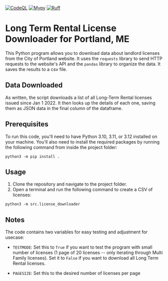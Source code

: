 [![CodeQL](https://github.com/MaineDSA/ltr_license_scraper_portland/actions/workflows/github-code-scanning/codeql/badge.svg)](https://github.com/MaineDSA/ltr_license_scraper_portland/actions/workflows/github-code-scanning/codeql)
[![Mypy](https://github.com/MaineDSA/ltr_license_scraper_portland/actions/workflows/mypy.yml/badge.svg)](https://github.com/MaineDSA/ltr_license_scraper_portland/actions/workflows/mypy.yml)
[![Ruff](https://github.com/MaineDSA/ltr_license_scraper_portland/actions/workflows/ruff.yml/badge.svg)](https://github.com/MaineDSA/ltr_license_scraper_portland/actions/workflows/ruff.yml)

# Long Term Rental License Downloader for Portland, ME

This Python program allows you to download data about landlord licenses from the City of Portland website. It uses the `requests` library to send HTTP requests
to the website's API and the `pandas` library to organize the data. It saves the results to a csv file.

## Data Downloaded

As written, the script downloads a list of all Long-Term Rental licenses issued since Jan 1 2022. It then looks up the details of each one, saving them as JSON
data in the final column of the dataframe.

## Prerequisites

To run this code, you'll need to have Python 3.10, 3.11, or 3.12 installed on your machine. You'll also need to install the required packages by running
the following command from inside the project folder:

```shell
python3 -m pip install .
```

## Usage

1. Clone the repository and navigate to the project folder.
2. Open a terminal and run the following command to create a CSV of licenses:

```shell
python3 -m src.license_downloader
```

## Notes

The code contains two variables for easy testing and adjustment for usecase:

- `TESTMODE`: Set this to `True` if you want to test the program with small number of licenses (1 page of 20 licenses -- only iterating through Multi Family
  licenses). Set it to `False` if you want to download all Long Term Rental licenses.

- `PAGESIZE`: Set this to the desired number of licenses per page
